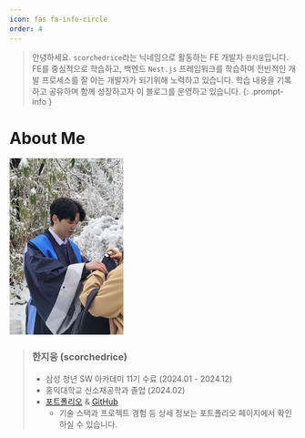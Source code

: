 ```yaml
---
icon: fas fa-info-circle
order: 4
---
```


> 안녕하세요. `scorchedrice`라는 닉네임으로 활동하는 FE 개발자 `한지웅`입니다. FE를 중심적으로 학습하고, 백엔드 `Nest.js` 프레임워크를 학습하며 전반적인 개발 프로세스를 잘 아는 개발자가 되기위해 노력하고 있습니다. 학습 내용을 기록하고 공유하며 함께 성장하고자 이 블로그를 운영하고 있습니다.
{: .prompt-info }

# About Me

<img src="/assets/img/profile.jpg" alt="profile" width="200" class="rounded">

> ### **한지웅** (scorchedrice)
>   - 삼성 청년 SW 아카데미 11기 수료 (2024.01 - 2024.12)
>   - 홍익대학교 신소재공학과 졸업 (2024.02)
>   - [포트폴리오](https://scorchedrice.com) & [GitHub](https://github.com/scorchedrice)
>     - 기술 스택과 프로젝트 경험 등 상세 정보는 포트폴리오 페이지에서 확인하실 수 있습니다.
